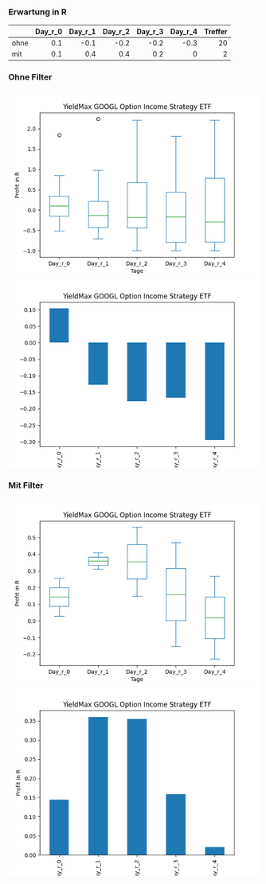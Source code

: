 ### Erwartung in R
|      |   Day_r_0 |   Day_r_1 |   Day_r_2 |   Day_r_3 |   Day_r_4 |   Treffer |
|:-----|----------:|----------:|----------:|----------:|----------:|----------:|
| ohne |       0.1 |      -0.1 |      -0.2 |      -0.2 |      -0.3 |        20 |
| mit  |       0.1 |       0.4 |       0.4 |       0.2 |       0   |         2 |

### Ohne Filter
![image info](./data/GOOY_box_all.png)
![image info](./data/GOOY_median_all.png)

### Mit Filter
![image info](./data/GOOY_box_filtered.png)
![image info](./data/GOOY_median_filtered.png)